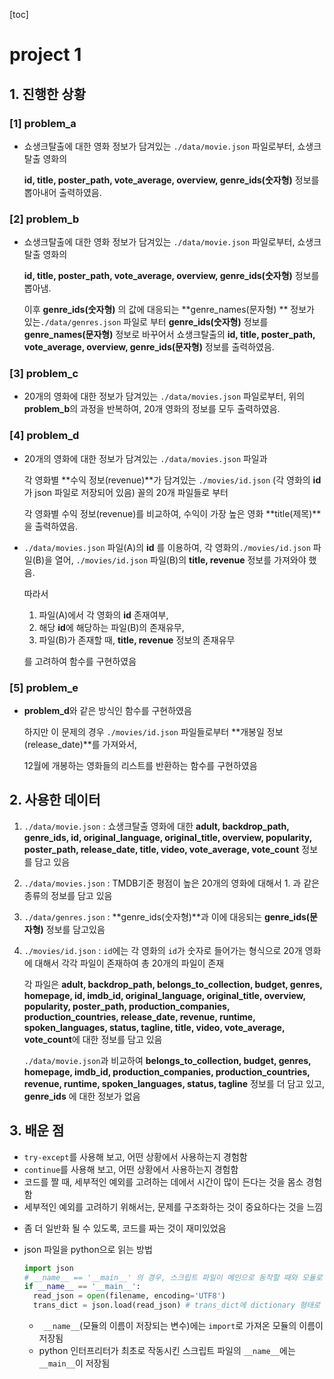[toc]

# project 1

## 1. 진행한 상황

### [1] problem_a

+ 쇼생크탈출에 대한 영화 정보가 담겨있는 ```./data/movie.json``` 파일로부터, 쇼생크탈출 영화의 

  **id, title, poster_path, vote_average, overview, genre_ids(숫자형)** 정보를 뽑아내어 출력하였음.



### [2] problem_b

+ 쇼생크탈출에 대한 영화 정보가 담겨있는 ```./data/movie.json```  파일로부터, 쇼생크탈출 영화의 

  **id, title, poster_path, vote_average, overview, genre_ids(숫자형)** 정보를 뽑아냄.

  이후 **genre_ids(숫자형)** 의 값에 대응되는  **genre_names(문자형) ** 정보가 있는```./data/genres.json``` 파일로 부터 **genre_ids(숫자형)**  정보를 **genre_names(문자형)** 정보로 바꾸어서  쇼생크탈출의 **id, title, poster_path, vote_average, overview, genre_ids(문자형)** 정보를 출력하였음.

  

### [3] problem_c

* 20개의 영화에 대한 정보가 담겨있는 ```./data/movies.json``` 파일로부터, 위의 **problem_b**의 과정을 반복하여, 20개 영화의 정보를 모두 출력하였음.



### [4] problem_d

+ 20개의 영화에 대한 정보가 담겨있는 ```./data/movies.json``` 파일과 

  각 영화별 **수익 정보(revenue)**가 담겨있는  ```./movies/id.json``` (각 영화의 **id**가 json 파일로 저장되어 있음) 꼴의 20개 파일들로 부터

  각 영화별 수익 정보(revenue)를 비교하여, 수익이 가장 높은 영화 **title(제목)**을 출력하였음.



+ ```./data/movies.json``` 파일(A)의 **id** 를 이용하여, 각 영화의```./movies/id.json``` 파일(B)을 열어,  ```./movies/id.json``` 파일(B)의 **title, revenue** 정보를 가져와야 했음.

  따라서 

  1. 파일(A)에서 각 영화의 **id** 존재여부, 
  2. 해당 **id**에 해당하는 파일(B)의 존재유무,
  3. 파일(B)가 존재할 때, **title, revenue** 정보의 존재유무  

  를 고려하여 함수를 구현하였음



### [5] problem_e

+ **problem_d**와 같은 방식인 함수를 구현하였음

  하지만 이 문제의 경우 ```./movies/id.json``` 파일들로부터 **개봉일 정보(release_date)**를 가져와서,

  12월에 개봉하는 영화들의 리스트를 반환하는 함수를 구현하였음



## 2. 사용한 데이터

1.  ```./data/movie.json``` : 쇼생크탈출 영화에 대한 **adult, backdrop_path, genre_ids, id, original_language, original_title, overview, popularity, poster_path, release_date, title, video, vote_average, vote_count** 정보를 담고 있음

   

2. ```./data/movies.json``` : TMDB기준 평점이 높은 20개의 영화에 대해서 1. 과 같은 종류의 정보를 담고 있음

   

3. ```./data/genres.json``` : **genre_ids(숫자형)**과 이에 대응되는 **genre_ids(문자형)** 정보를 담고있음

   

4. ```./movies/id.json``` : ```id```에는 각 영화의 ```id```가 숫자로 들어가는 형식으로 20개 영화에 대해서 각각 파일이 존재하여 총 20개의 파일이 존재

   

   각 파일은 **adult, backdrop_path, belongs_to_collection, budget, genres, homepage, id, imdb_id, original_language, original_title, overview, popularity, poster_path, production_companies, production_countries, release_date, revenue, runtime, spoken_languages, status, tagline, title, video, vote_average, vote_count**에 대한 정보를 담고 있음

   

   ```./data/movie.json```과 비교하여 **belongs_to_collection,  budget,  genres,  homepage, imdb_id, production_companies, production_countries, revenue, runtime, spoken_languages, status, tagline** 정보를 더 담고 있고, **genre_ids** 에 대한 정보가 없음

   

## 3. 배운 점

* ```try-except```를 사용해 보고, 어떤 상황에서 사용하는지 경험함
* ```continue```를 사용해 보고, 어떤 상황에서 사용하는지 경험함
* 코드를 짤 때, 세부적인 예외를 고려하는 데에서 시간이 많이 든다는 것을 몸소 경험함
* 세부적인 예외를 고려하기 위해서는, 문제를 구조화하는 것이 중요하다는 것을 느낌

+ 좀 더 일반화 될 수 있도록, 코드를 짜는 것이 재미있었음

+ json 파일을 python으로 읽는 방법

  ```python
  import json
  # __name__ == '__main__' 의 경우, 스크립트 파일이 메인으로 동작할 때와 모듈로 사용될 때를 구분
  if __name__ == '__main__':
  	read_json = open(filename, encoding='UTF8')
  	trans_dict = json.load(read_json) # trans_dict에 dictionary 형태로 데이터가 저장됨
  ```

  + ``` __name__```(모듈의 이름이 저장되는 변수)에는 ```import```로 가져온 모듈의 이름이 저장됨
  + python 인터프리터가 최초로 작동시킨 스크립트 파일의 ```__name__```에는 ```__main__```이 저장됨

